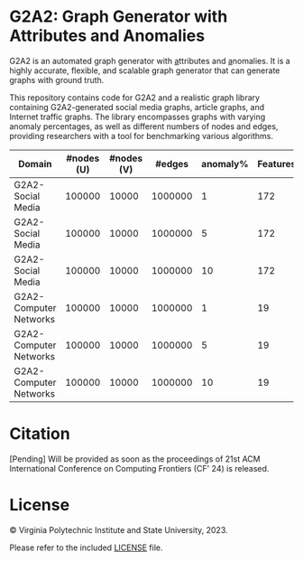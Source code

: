 # G2A2: Graph Generator with Attributes and Anomalies

G2A2 is an automated <ins>g</ins>raph <ins>g</ins>enerator with <ins>a</ins>ttributes and <ins>a</ins>nomalies. It is a highly accurate, flexible, and scalable graph generator that can generate graphs with ground truth.

This repository contains code for G2A2 and a realistic graph library containing G2A2-generated social media graphs, article graphs, and Internet traffic graphs. The library
encompasses graphs with varying anomaly percentages, as well as different numbers of nodes and edges, providing researchers with a tool for benchmarking various algorithms.

| Domain                 | #nodes (U) | #nodes (V) | #edges  | anomaly% | Features | Duration (hrs) | Link |
|------------------------|------------|------------|---------|----------|----------|----------------|------|
| G2A2-Social Media      | 100000     | 10000      | 1000000 | 1        | 172      | 744            |      |
| G2A2-Social Media      | 100000     | 10000      | 1000000 | 5        | 172      | 744            |      |
| G2A2-Social Media      | 100000     | 10000      | 1000000 | 10       | 172      | 744            | [Download](https://drive.google.com/file/d/1ru8J3mhfuqj3-y_z0FcfKRR78WC4s1Nw/view?usp=sharing)     |
| G2A2-Computer Networks | 100000     | 10000      | 1000000 | 1        | 19       | 144            |  [Download](https://drive.google.com/file/d/1Zr7GjSvtx3_KsOaQRksMXmf3eo_Fo-2W/view?usp=sharing)    |
| G2A2-Computer Networks | 100000     | 10000      | 1000000 | 5        | 19       | 144            |  [Download](https://drive.google.com/file/d/18pQZtR9OVMEUZ7x4WanD27x16AE1ztd9/view?usp=sharing)    |
| G2A2-Computer Networks | 100000     | 10000      | 1000000 | 10       | 19       | 144            |  [Download](https://drive.google.com/file/d/1j2RVDRcokvQP3-F1zOR4P_LnsrNVFFdw/view?usp=sharing)   |

# Citation

[Pending] Will be provided as soon as the proceedings of 21st ACM International Conference on Computing Frontiers (CF' 24) is released.


# License

&copy; Virginia Polytechnic Institute and State University, 2023.

Please refer to the included [LICENSE](./LICENSE) file.
